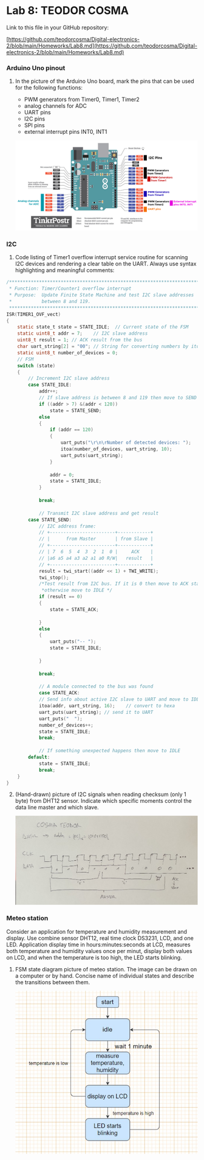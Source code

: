 # Lab 8: TEODOR COSMA

Link to this file in your GitHub repository:

[https://github.com/teodorcosma/Digital-electronics-2/blob/main/Homeworks/Lab8.md](https://github.com/teodorcosma/Digital-electronics-2/blob/main/Homeworks/Lab8.md)

### Arduino Uno pinout

1. In the picture of the Arduino Uno board, mark the pins that can be used for the following functions:
   * PWM generators from Timer0, Timer1, Timer2
   * analog channels for ADC
   * UART pins
   * I2C pins
   * SPI pins
   * external interrupt pins INT0, INT1

   ![lab08arduino.png](lab08arduino.png)

### I2C

1. Code listing of Timer1 overflow interrupt service routine for scanning I2C devices and rendering a clear table on the UART. Always use syntax highlighting and meaningful comments:

```c
/**********************************************************************
 * Function: Timer/Counter1 overflow interrupt
 * Purpose:  Update Finite State Machine and test I2C slave addresses 
 *           between 8 and 119.
 **********************************************************************/
ISR(TIMER1_OVF_vect)
{
	static state_t state = STATE_IDLE;	// Current state of the FSM
	static uint8_t addr = 7;	// I2C slave address
	uint8_t result = 1;	// ACK result from the bus
	char uart_string[2] = "00";	// String for converting numbers by itoa()
	static uint8_t number_of_devices = 0;
	// FSM
	switch (state)
	{
		// Increment I2C slave address
		case STATE_IDLE:
			addr++;
			// If slave address is between 8 and 119 then move to SEND state
			if ((addr > 7) &(addr < 120))
				state = STATE_SEND;
			else
			{
				if (addr == 120)
				{
					uart_puts("\r\n\rNumber of detected devices: ");
					itoa(number_of_devices, uart_string, 10);
					uart_puts(uart_string);
				}

				addr = 0;
				state = STATE_IDLE;
			}

			break;

			// Transmit I2C slave address and get result
		case STATE_SEND:
			// I2C address frame:
			// +------------------------+------------+
			// |      from Master       | from Slave |
			// +------------------------+------------+
			// | 7  6  5  4  3  2  1  0 |     ACK    |
			// |a6 a5 a4 a3 a2 a1 a0 R/W|   result   |
			// +------------------------+------------+
			result = twi_start((addr << 1) + TWI_WRITE);
			twi_stop();
			/*Test result from I2C bus. If it is 0 then move to ACK state, 
			 *otherwise move to IDLE */
			if (result == 0)
			{
				state = STATE_ACK;

			}
			else
			{
				uart_puts("-- ");
				state = STATE_IDLE;

			}

			break;

			// A module connected to the bus was found
			case STATE_ACK:
			// Send info about active I2C slave to UART and move to IDLE
			itoa(addr, uart_string, 16);	// convert to hexa
			uart_puts(uart_string);	// send it to UART
			uart_puts("  ");
			number_of_devices++;
			state = STATE_IDLE;
			break;

			// If something unexpected happens then move to IDLE
		default:
			state = STATE_IDLE;
			break;
	}
}
```

2. (Hand-drawn) picture of I2C signals when reading checksum (only 1 byte) from DHT12 sensor. Indicate which specific moments control the data line master and which slave.

   ![lab08draw.jpg](lab08draw.jpg)

### Meteo station

Consider an application for temperature and humidity measurement and display. Use combine sensor DHT12, real time clock DS3231, LCD, and one LED. Application display time in hours:minutes:seconds at LCD, measures both temperature and humidity values once per minut, display both values on LCD, and when the temperature is too high, the LED starts blinking.

1. FSM state diagram picture of meteo station. The image can be drawn on a computer or by hand. Concise name of individual states and describe the transitions between them.

   ![lab08flow.jpg](lab08flow.jpg)
